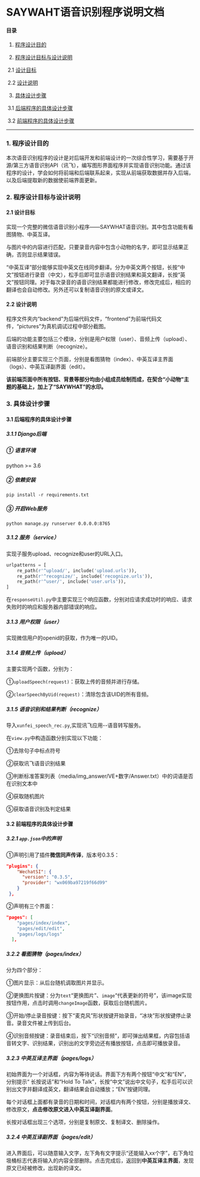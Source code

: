 # SAYWAHT语音识别程序说明文档

#### 目录

1. [程序设计目的](#1)

2. [程序设计目标与设计说明](#2)

​       2.1 [设计目标](#21)

​       2.2 [设计说明](#22)

3. [具体设计步骤](#3)

​       3.1 [后端程序的具体设计步骤](#31)

​       3.2 [前端程序的具体设计步骤](#32)

-----------

### 1. 程序设计目的<a name="1"></a>

本次语音识别程序的设计是对后端开发和前端设计的一次综合性学习，需要基于开源/第三方语音识别API（讯飞），编写图形界面程序并实现语音识别功能。通过该程序的设计，学会如何将前端和后端联系起来，实现从前端获取数据并存入后端，以及后端提取新的数据使前端界面更新。

### 2. 程序设计目标与设计说明<a name="2"></a>

#### 2.1 设计目标<a name="21"></a>

实现一个完整的微信语音识别小程序——SAYWHAT语音识别。其中包含功能有看图猜物、中英互译。

与图片中的内容进行匹配，只要录音内容中包含小动物的名字，即可显示结果正确，否则显示结果错误。

“中英互译”部分能够实现中英文在线同步翻译。分为中英文两个按钮，长按“中文”按钮进行录音（中文），松手后即可显示语音识别结果和英文翻译，长按“英文”按钮同理。对于每次录音的语音识别结果都能进行修改，修改完成后，相应的翻译也会自动修改。另外还可以复制语音识别的原文或译文。

#### 2.2 设计说明<a name="22"></a>

程序文件夹内“backend”为后端代码文件，“frontend”为前端代码文件，“pictures”为真机调试过程中部分截图。

后端的功能主要包括三个模块，分别是用户权限（user）、音频上传（upload）、语音识别和结果判断（recognize）。

前端部分主要实现三个页面，分别是看图猜物（index）、中英互译主界面（logs）、中英互译副界面（edit）。

**该前端页面中所有按钮、背景等部分均由小组成员绘制而成，在契合“小动物”主题的基础上，加上了“SAYWHAT”的水印。**

### 3. 具体设计步骤<a name="3"></a>

#### 3.1 后端程序的具体设计步骤<a name="31"></a>

##### 3.1.1 Django后端

##### ① 语言环境

python >= 3.6

##### ② 依赖安装

```shell script
pip install -r requirements.txt
```

##### ③ 开启Web服务

```shell script
python manage.py runserver 0.0.0.0:8765
```

##### 3.1.2 服务（service）

实现子服务upload、recognize和user的URL入口。

```python
urlpatterns = [
    re_path(r'^upload/', include('upload.urls')),
    re_path(r'^recognize/', include('recognize.urls')),
    re_path(r'^user/', include('user.urls')),
]
```

在`responseUtil.py`中主要实现三个响应函数，分别对应请求成功时的响应、请求失败时的响应和服务器内部错误的响应。

##### 3.1.3 用户权限（user）

实现微信用户的openid的获取，作为唯一的UID。

##### 3.1.4 音频上传（upload）

主要实现两个函数，分别为：

①`uploadSpeech(request)`：获取上传的音频并进行存储。

②`clearSpeechByUid(request)`：清除包含该UID的所有音频。

##### 3.1.5 语音识别和结果判断（recognize）

导入`xunfei_speech_rec.py`,实现讯飞应用--语音转写服务。

在`view.py`中构造函数分别实现以下功能：

①去除句子中标点符号

②获取讯飞语音识别结果

③判断标准答案列表（media/img_answer/VE+数字/Answer.txt）中的词语是否在识别文本中

④获取随机图片

⑤获取语音识别及判定结果

#### 3.2 前端程序的具体设计步骤<a name="32"></a>

##### 3.2.1 `app.json`中的声明

①声明引用了插件**微信同声传译**，版本号0.3.5：

```json
"plugins": {
    "WechatSI": {
      "version": "0.3.5",
      "provider": "wx069ba97219f66d99"
    }
 },
```

②声明有三个界面：

```json
"pages": [
    "pages/index/index",
    "pages/edit/edit",
    "pages/logs/logs"
  ],
```

##### 3.2.2 看图猜物（pages/index）

分为四个部分：

①图片显示：从后台随机调取图片并显示。

②更换图片按键：分为`text`“更换图片”、`image`“代表更新的符号”，该image实现按钮作用，点击时调用`changeImage`函数，获取后台随机图片。

③开始/停止录音按键：按下“麦克风”形状按键开始录音，“冰块”形状按键停止录音。录音文件被上传到后台。

④识别音频按键：录音结束后，按下“识别音频”，即可弹出结果框，内容包括语音转文字、识别结果，识别出的文字旁边还有播放按钮，点击即可播放录音。

##### 3.2.3 中英互译主界面（pages/logs）

初始界面为一个对话框，内容为等待说话。界面下方有两个按钮“中文”和“EN”，分别提示“ 长按说话”和“Hold To Talk”，长按“中文”说出中文句子，松手后可以识别出文字并翻译成英文，翻译结果会自动播放；“EN”按键同理。

每个对话框上面都有录音的日期和时间，对话框内有两个按钮，分别是播放译文、修改原文，**点击修改原文进入中英互译副界面**。

长按对话框出现三个选项，分别是复制原文、复制译文、删除操作。

##### 3.2.4 中英互译副界面（pages/edit）

进入界面后，可以随意输入文字，左下角有文字提示“还能输入xx个字”，右下角垃圾桶标志代表将输入的内容全部删除。点击完成后，返回到**中英互译主界面**，发现原文已经被修改，出现新的译文。



